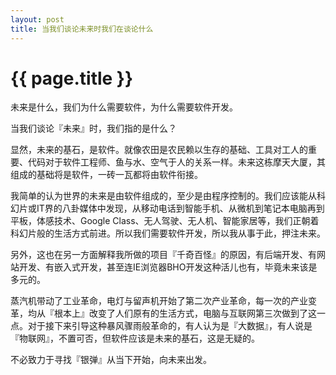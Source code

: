 ```yaml
---
layout: post
title: 当我们谈论未来时我们在谈论什么
---
```


{{ page.title }}
================

未来是什么，我们为什么需要软件，为什么需要软件开发。

当我们谈论『未来』时，我们指的是什么？

显然，未来的基石，是软件。就像农田是农民赖以生存的基础、工具对工人的重要、代码对于软件工程师、鱼与水、空气于人的关系一样。未来这栋摩天大厦，其组成的基础将是软件，一砖一瓦都将由软件衔接。

我简单的认为世界的未来是由软件组成的，至少是由程序控制的。我们应该能从科幻片或IT界的八卦媒体中发现，从移动电话到智能手机、从微机到笔记本电脑再到平板，体感技术、Google Class、无人驾驶、无人机、智能家居等，我们正朝着科幻片般的生活方式前进。所以我们需要软件开发，所以我从事于此，押注未来。

另外，这也在另一方面解释我所做的项目『千奇百怪』的原因，有后端开发、有网站开发、有嵌入式开发，甚至连IE浏览器BHO开发这种活儿也有，毕竟未来该是多元的。

蒸汽机带动了工业革命，电灯与留声机开始了第二次产业革命，每一次的产业变革，均从『根本上』改变了人们原有的生活方式，电脑与互联网第三次做到了这一点。对于接下来引导这种暴风骤雨般革命的，有人认为是『大数据』，有人说是『物联网』，不置可否，但软件应该是未来的基石，这是无疑的。

不必致力于寻找『银弹』从当下开始，向未来出发。

